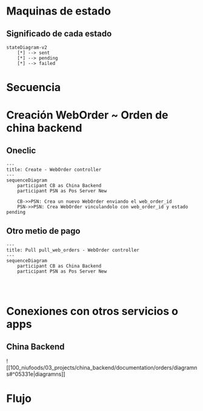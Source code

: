 
# Maquinas de estado

## Significado de cada estado

```mermaid
stateDiagram-v2
	[*] --> sent
	[*] --> pending
	[*] --> failed
```


# Secuencia

# Creación WebOrder ~ Orden  de china backend

##  Oneclic
```mermaid
---
title: Create - WebOrder controller
---
sequenceDiagram
	participant CB as China Backend
	participant PSN as Pos Server New

	CB->>PSN: Crea un nuevo WebOrder enviando el web_order_id
	PSN->>PSN: Crea WebOrder vinculandolo con web_order_id y estado pending
```

## Otro metio de pago
```mermaid
---
title: Pull pull_web_orders - WebOrder controller
---
sequenceDiagram
	participant CB as China Backend
	participant PSN as Pos Server New

	
	
```

# Conexiones con otros servicios o apps

## China Backend
![[100_niufoods/03_projects/china_backend/documentation/orders/diagramns#^05331e|diagramns]]

# Flujo 